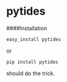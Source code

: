 pytides
=======


####Installation

```easy_install pytides```

or

```pip install pytides```

should do the trick.
